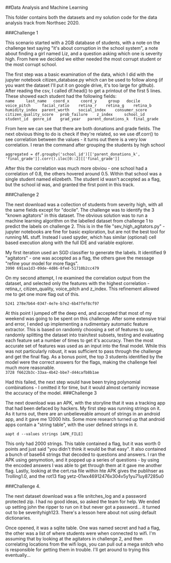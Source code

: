 ##Data Analysis and Machine Learning

This folder contains both the datasets and my solution code for the data analysis track from Northsec 2020.  

###Challenge 1

This scenario started with a 2GB database of students, with a note on the challenge text saying "it's about corruption in the school system", a note about finding a girl named Liz, and a question asking which one is severity high. From here we decided we either needed the most corrupt student or the most corrupt school.   

The first step was a basic examination of the data, which I did with the jupyter notebook citizen_database.py which can be used to follow along (if you want the dataset I'll put it on google drive, it's too large for github). After reading the csv, I called df.head() to get a printout of the first 5 lines. These showed each student had the following fields:  
```name 	last_name 	coord_x 	coord_y 	group 	docile 	voice_pitch 	facial_ratio 	retina_r 	retina_g 	retina_b 	humidity_index 	parent_worth 	social_index 	consumer_score 	citizen_quality_score 	prob_failure 	z_index 	school_id 	student_id 	genre_id 	grad_year 	parent_donations_k 	final_grade```  

From here we can see that there are both donations and grade fields. The next obvious thing to do is check if they're related, so we use df.corr() to see correlation between the values - it turns out there is a very low correlation. I reran the command after grouping the students by high school

```aggregated = df.groupby('school_id')[['parent_donations_k', 'final_grade']].corr().iloc[0::2][['final_grade']] ```  

After this the correlation was much more obviou - one school had a correlation of 0.8, the others hovered around 0.5. Within that school was a single student named elizebeth. The student id wasn't accepted as a flag, but the school id was, and granted the first point in this track.

###Challenge 2

The next download was a collection of students from severity high, with all the same fields except for "docile". The challenge was to identify the 3 "known agitators" in this dataset.  The obvious solution was to run a machine learning algorithm on the labelled dataset from challenge 1 to predict the labels on challenge 2. This is in the file  "sev_high_agitators.py" - jupyter notebooks are fine for basic exploration, but are not the best tool for running ML stuff. Instead I used spyder, which has similar (optional) cell based execution along with the full IDE and variable explorer.  

My first iteration used an SGD classifier to generate the labels. It identified 9 "agitators" - one was accepted as a flag, the others gave the message "refine your model for more flags".  
```3990	691aa1d3-09de-4d86-8fed-51710b2cc479```

On my second attempt, I re examined the correlation output from the dataset, and selected only the features with the highest correlation - retina_r, citizen_quality, voice_pitch and z_index. This refinement allowed me to get one more flag out of this.  

```5241	278e7b64-0347-4e7e-b7e2-6b47fef8cf97```

At this point I jumped off the deep end, and accepted that most of my weekend was going to be spent on this challenge. After some extensive trial and error, I ended up implementing a rudimentary automatic feature extractor. This is based on randomly choosing a set of features to use, randomly splitting the dataset into train/test subsets, testing and evaluating each feature set a number of times to get it's accuracy. Then the most accurate set of features was used as an input into the final model. While this was not particularly robust, it was sufficient to pass through the challenge and get the final flag. As a bonus point, the top 3 students identified by the model were the correct answers for the flags, making the challenge feel much more reasonable.  
```3728	f6622b3c-33aa-4b42-bbe7-d44cafb8b1ae```

Had this failed, the next step would have been trying polynomial combinations - I omitted it for time, but it would almost certainly increase the accuracy of the model.
###Challenge 3

The next download was an APK, with the storyline that it was a tracking app that had been defaced by hackers. My first step was running strings on it. As it turns out, there are an unbelieveable amount of strings in an android app, and it gave me 12000 hits. Some more research turned up that android apps contain a "string table", with the user defined strings in it. 

```aapt d --values strings [APK_FILE]``` 

This only had 2000 strings. This table contained a flag, but it was worth 0 points and just said "you didn't think it would be that easy". It also contained a bunch of base64 strings that decoded to questions and answers. I ran the APK using genymotion, and it popped up a series of questions - by using the encoded answers I was able to get through them at it gave me another flag.
Lastly, looking at the cert.rsa file within hte APK gives the publihser as Trolling1.0, and the rot13 flag yetz-01wx46912476x304v5y1yu71uy87285u0

###Challenge 4.

The next dataset download was a file snitches_log and a password protected zip. I had no good ideas, so asked the team for help. We ended up setting john the ripper to run on it but never got a password... it turned out to be severityhigh123. There's a lesson here about not using default dictionaries.

Once opened, it was a sqlite table. One was named secret and had a flag, the other was a list of where students were when connected to wifi. I'm assuming that by looking at the agitators in challenge 2, and then correlating locations from the wifi logs, you can pull out a mega snitch who is responsible for getting them in trouble. I'll get around to trying this eventually...
